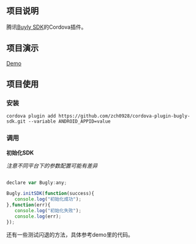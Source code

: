 ## 项目说明	

腾讯[Buyly SDK](https://bugly.qq.com/)的Cordova插件。



## 项目演示

[Demo](https://github.com/jasonz1987/ionic-bugly-sdk-demo)



## 项目使用

### 安装



```shell
cordova plugin add https://github.com/zch0928/cordova-plugin-bugly-sdk.git --variable ANDROID_APPID=value
```



### 调用



**初始化SDK**

*注意不同平台下的参数配置可能有差异*



```javascript

declare var Bugly:any;

Bugly.initSDK(function(success){
   console.log("初始化成功");
},function(err){
   console.log("初始化失败");
   console.log(err);
});

```

还有一些测试闪退的方法，具体参考demo里的代码。
